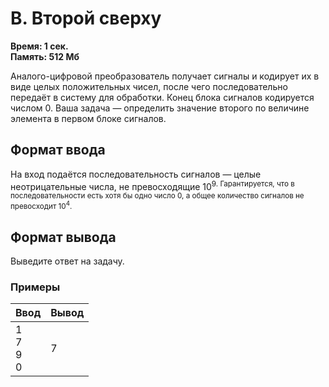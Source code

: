 <h1 class="title">B. Второй сверху</h1>
<p><b>Время: 1 сек.<br>Память: 512 Мб</b></p>
<p>Аналого-цифровой преобразователь получает сигналы и кодирует их в виде целых положительных чисел, после чего последовательно передаёт в систему для обработки. Конец блока сигналов кодируется числом 0.
   Ваша задача — определить значение второго по величине элемента в первом блоке сигналов.</p>
<h2>Формат ввода</h2>
<p>На вход подаётся последовательность сигналов — целые неотрицательные числа, не превосходящие 10<sup>9.
Гарантируется, что в последовательности есть хотя бы одно число 0, а общее количество сигналов не превосходит 10<sup>4</sup>.</p>
<h2>Формат вывода</h2>
<p>Выведите ответ на задачу.</p>
<h3>Примеры</h3>
<table class="sample-tests">
  <thead>
     <tr>
        <th>Ввод</th>
        <th>Вывод</th>
     </tr>
  </thead>
  <tbody>
     <tr>
        <td>1<br />
            7<br />
            9<br />
            0</td>
        <td>7</td>
     </tr>
  </tbody>
</table>
